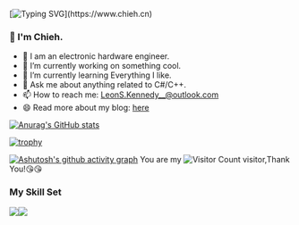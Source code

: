 [![Typing SVG](https://readme-typing-svg.demolab.com?font=Fira+Code&size=30&duration=3000&pause=100&color=000000&center=%E7%9C%9F&vCenter=%E5%81%87&repeat=%E7%9C%9F&width=435&lines=OH++Hi%EF%BC%81Nice+to+meet+you!)](https://www.chieh.cn)

### 👋  I'm Chieh.
- 🤗 I am an electronic hardware engineer.
- 🔭 I’m currently working on something cool.
- 🌱 I’m currently learning Everything I like.
- 💬 Ask me about anything related to C#/C++.
- 📫 How to reach me: LeonS.Kennedy__@outlook.com
- 😄 Read more about my blog: [here](www.chieh.cn)

[![Anurag's GitHub stats](https://github-readme-stats.vercel.app/api?username=LeonnS-Kennedy)](https://github.com/anuraghazra/github-readme-stats)

[![trophy](https://github-profile-trophy.vercel.app/?username=LeonnS-Kennedy)](https://github.com/ryo-ma/github-profile-trophy)



[![Ashutosh's github activity graph](https://github-readme-activity-graph.cyclic.app/graph?username=LeonnS-Kennedy&theme=dracula)](https://github.com/ashutosh00710/github-readme-activity-graph)
You are my ![Visitor Count](https://profile-counter.glitch.me/LeonnS-Kennedy/count.svg) visitor,Thank You!:kissing_heart::kissing_heart:
### My Skill Set

![](https://img.shields.io/badge/C%23-239120?style=for-the-badge&logo=c-sharp&logoColor=white)![](https://img.shields.io/badge/C%2B%2B-00599C?style=for-the-badge&logo=c%2B%2B&logoColor=white)

